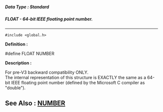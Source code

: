 ##### Data Type : Standard
##### FLOAT - 64-bit IEEE floating point number. 
---
```
#include <global.h>
```

**Definition :**

#define FLOAT NUMBER

**Description :**

For pre-V3 backward compatibility ONLY.<br>
The internal representation of this structure is EXACTLY the same as a 64-bit IEEE floating point number (defined by the Microsoft C compiler as &quot;double&quot;).


**See Also :**
[NUMBER](/domino-c-api-docs/reference/Data/NUMBER)
---
